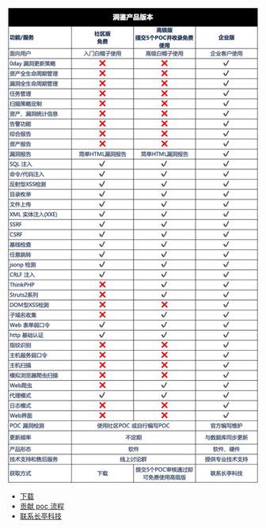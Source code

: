 <img src="../assets/compare.png" class="noresize">

 - [下载](https://github.com/chaitin/xray/releases)
 - [贡献 poc 流程](/guide/contribute)
 - [联系长亭科技](https://www.chaitin.cn/zh/xray)

